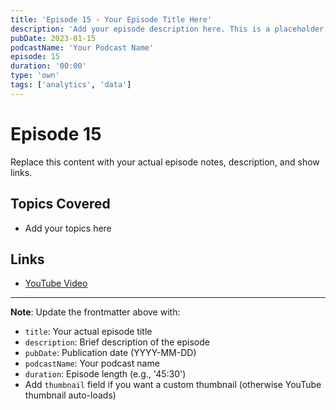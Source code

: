 ```yaml
---
title: 'Episode 15 - Your Episode Title Here'
description: 'Add your episode description here. This is a placeholder for your podcast episode.'
pubDate: 2023-01-15
podcastName: 'Your Podcast Name'
episode: 15
duration: '00:00'
type: 'own'
tags: ['analytics', 'data']
---
```


# Episode 15

Replace this content with your actual episode notes, description, and show links.

## Topics Covered
- Add your topics here

## Links
- [YouTube Video](https://www.youtube.com/watch?v=REPLACE_WITH_YOUR_VIDEO_ID)

---

**Note**: Update the frontmatter above with:
- `title`: Your actual episode title
- `description`: Brief description of the episode
- `pubDate`: Publication date (YYYY-MM-DD)
- `podcastName`: Your podcast name
- `duration`: Episode length (e.g., '45:30')
- Add `thumbnail` field if you want a custom thumbnail (otherwise YouTube thumbnail auto-loads)
